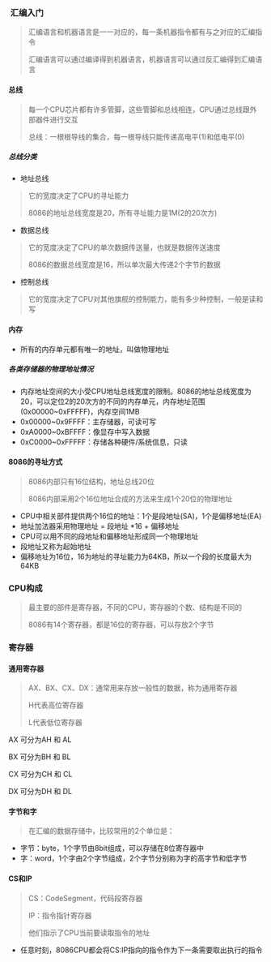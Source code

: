 ###  汇编入门

> 汇编语言和机器语言是一一对应的，每一条机器指令都有与之对应的汇编指令
>
> 汇编语言可以通过编译得到机器语言，机器语言可以通过反汇编得到汇编语言



#### 总线

> 每一个CPU芯片都有许多管脚，这些管脚和总线相连，CPU通过总线跟外部器件进行交互
>
> 总线：一根根导线的集合，每一根导线只能传递高电平(1)和低电平(0)

##### 总线分类

* 地址总线

> 它的宽度决定了CPU的寻址能力
>
> 8086的地址总线宽度是20，所有寻址能力是1M(2的20次方)

* 数据总线

> 它的宽度决定了CPU的单次数据传送量，也就是数据传送速度
>
> 8086的数据总线宽度是16，所以单次最大传递2个字节的数据

* 控制总线

> 它的宽度决定了CPU对其他旗舰的控制能力，能有多少种控制，一般是读和写

#### 内存

* 所有的内存单元都有唯一的地址，叫做物理地址

##### 各类存储器的物理地址情况
* 内存地址空间的大小受CPU地址总线宽度的限制。8086的地址总线宽度为20，可以定位2的20次方的不同的内存单元，内存地址范围(0x00000~0xFFFFF)，内存空间1MB
* 0x00000~0x9FFFF：主存储器，可读可写
* 0xA0000~0xBFFFF：像显存中写入数据
* 0xC0000~0xFFFFF：存储各种硬件/系统信息，只读

#### 8086的寻址方式

> 8086内部只有16位结构，地址总线20位
>
> 8086内部采用2个16位地址合成的方法来生成1个20位的物理地址

* CPU中相关部件提供两个16位的地址：1个是段地址(SA)，1个是偏移地址(EA)
* 地址加法器采用物理地址 =  段地址 *16 + 偏移地址
* CPU可以用不同的段地址和偏移地址形成同一个物理地址
* 段地址又称为起始地址
* 偏移地址为16位，16为地址的寻址能力为64KB，所以一个段的长度最大为64KB

### CPU构成

> 最主要的部件是寄存器，不同的CPU，寄存器的个数、结构是不同的
>
> 8086有14个寄存器，都是16位的寄存器，可以存放2个字节

### 寄存器

#### 通用寄存器

> AX、BX、CX、DX：通常用来存放一般性的数据，称为通用寄存器
>
> H代表高位寄存器
>
> L代表低位寄存器

AX 可分为AH 和 AL

BX 可分为BH 和 BL

CX 可分为CH 和 CL

DX 可分为DH 和 DL

#### 字节和字

> 在汇编的数据存储中，比较常用的2个单位是：

* 字节：byte，1个字节由8bit组成，可以存储在8位寄存器中
* 字：word，1个字由2个字节组成，2个字节分别称为字的高字节和低字节

#### CS和IP

> CS：CodeSegment，代码段寄存器
>
> IP：指令指针寄存器
>
> 他们指示了CPU当前要读取指令的地址

* 任意时刻，8086CPU都会将CS:IP指向的指令作为下一条需要取出执行的指令

